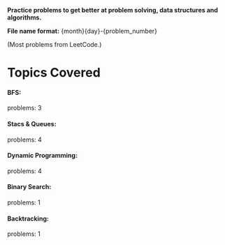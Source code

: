 <b>Practice problems to get better at problem solving, data structures and algorithms.</b>

<b>File name format:</b>
{month}{day}-{problem_number}

(Most problems from LeetCode.)


<h1>Topics Covered</h1>

<h4>BFS:</h4>
<p>problems: 3</p>

<h4>Stacs & Queues:</h4>
<p>problems: 4</p>

<h4>Dynamic Programming:</h4>
<p>problems: 4</p>

<h4>Binary Search:</h4>
<p>problems: 1</p>

<h4>Backtracking:</h4>
<p>problems: 1</p>
